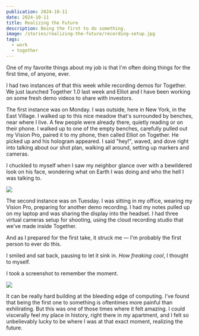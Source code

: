 ```yaml
---
publication: 2024-10-11
date: 2024-10-11
title: Realizing the Future
description: Being the first to do something.
image: /stories/realizing-the-future/recording-setup.jpg
tags:
  - work
  - together
---
```


One of my favorite things about my job is that I'm often doing things for the first time, of anyone, ever.

I had two instances of that this week while recording demos for Together. We just launched Together 1.0 last week and Elliot and I have been working on some fresh demo videos to share with investors.

The first instance was on Monday. I was outside, here in New York, in the East Village. I walked up to this nice meadow that's surrounded by benches, near where I live. A few people were already there, quietly reading or on their phone. I walked up to one of the empty benches, carefully pulled out my Vision Pro, paired it to my phone, then called Elliot on Together. He picked up and his hologram appeared. I said "hey!", waved, and dove right into talking about our shot plan, walking all around, setting up markers and cameras.

I chuckled to myself when I saw my neighbor glance over with a bewildered look on his face, wondering what on Earth I was doing and who the hell I was talking to.

<Image
  src="/stories/realizing-the-future/outside-recording.jpg"
  caption="A screengrab from our recording session outside. Elliot's on the left setting up virtual cameras, my unknowing neighbor sitting on the bench."
/>

The second instance was on Tuesday. I was sitting in my office, wearing my Vision Pro, preparing for another demo recording. I had my notes pulled up on my laptop and was sharing the display into the headset. I had three virtual cameras setup for shooting, using the cloud recording studio that we've made inside Together.

And as I prepared for the first take, it struck me — I'm probably the first person to ever do this.

I smiled and sat back, pausing to let it sink in. *How freaking cool*, I thought to myself.

I took a screenshot to remember the moment.

<Image
  src="/stories/realizing-the-future/recording-setup.jpg"
  caption="My mixed reality recording studio in Together 1.0."
/>

It can be really hard building at the bleeding edge of computing. I've found that being the first one to something is oftentimes more painful than exhilirating. But this was one of those times where it felt amazing. I could viscerally feel my place in history, right there in my apartment, and I felt so unbelievably lucky to be where I was at that exact moment, realizing the future.
